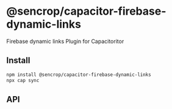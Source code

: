 # @sencrop/capacitor-firebase-dynamic-links

Firebase dynamic links Plugin for Capacitoritor

## Install

```bash
npm install @sencrop/capacitor-firebase-dynamic-links
npx cap sync
```

## API

<docgen-index></docgen-index>

<docgen-api>
<!-- run docgen to generate docs from the source -->
<!-- More info: https://github.com/ionic-team/capacitor-docgen -->
</docgen-api>
